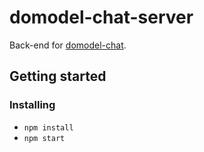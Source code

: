 # domodel-chat-server

Back-end for [domodel-chat](https://github.com/thoughtsunificator/domodel-chat).

## Getting started

### Installing

- ```npm install```
- ```npm start```
